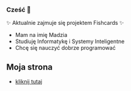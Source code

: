 ### Cześć 👋
 ✨ Aktualnie zajmuje się projektem Fishcards ✨
 - Mam na imię  Madzia
 - Studiuję Informatykę i Systemy Inteligentne
 - Chcę się nauczyć dobrze programować
## Moja strona 
 - [kliknij tutaj](https://m-janowska.github.io/)

<!--
**M-janowska/M-janowska** is a ✨ _special_ ✨ repository because its `README.md` (this file) appears on your GitHub profile.

Here are some ideas to get you started:

- 🔭 I’m currently working on Fishcards project
- 🌱 I’m currently learning IT.
- 👯 I’m looking to collaborate on ...
- 🤔 I’m looking for help with ...
- 💬 Ask me about ...
- 📫 How to reach me: ...
- 😄 Pronouns: ...
- ⚡ Fun fact: ...
-->
